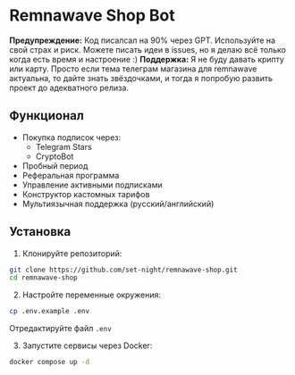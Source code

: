 # Remnawave Shop Bot

**Предупреждение:** Код писалсал на 90% через GPT. Используйте на свой страх и риск. Можете писать идеи в issues, но я делаю всё только когда есть время и настроение :)
**Поддержка:** Я не буду давать крипту или карту. Просто если тема телеграм магазина для remnawave актуальна, то дайте знать звёздочками, и тогда я попробую развить проект до адекватного релиза.

## Функционал

- Покупка подписок через:
  - Telegram Stars
  - CryptoBot
- Пробный период
- Реферальная программа
- Управление активными подписками
- Конструктор кастомных тарифов
- Мультиязычная поддержка (русский/английский)

## Установка

1. Клонируйте репозиторий:
```bash
git clone https://github.com/set-night/remnawave-shop.git
cd remnawave-shop
```

2. Настройте переменные окружения:
```bash
cp .env.example .env
```

Отредактируйте файл `.env`

3. Запустите сервисы через Docker:
```bash
docker compose up -d
```